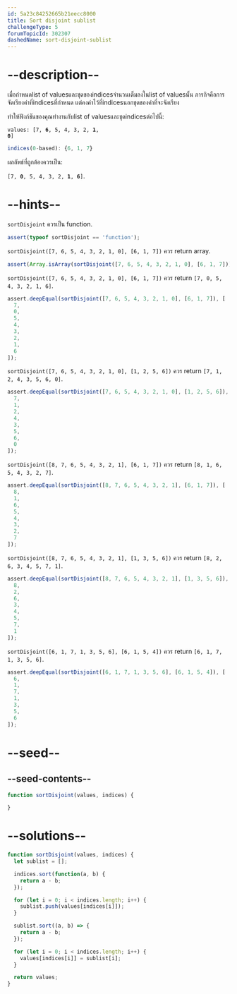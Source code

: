 ```yaml
---
id: 5a23c84252665b21eecc8000
title: Sort disjoint sublist
challengeType: 5
forumTopicId: 302307
dashedName: sort-disjoint-sublist
---
```


# --description--

เมื่อกำหนดlist of valuesและชุดของindicesจำนวนเต็มลงในlist of valuesนั้น ภารกิจคือการจัดเรียงค่าที่indicesที่กำหนด แต่คงค่าไว้ที่indicesนอกชุดของค่าที่จะจัดเรียง

ทำให้ฟังก์ชันของคุณทำงานกับlist of valuesและชุดindicesต่อไปนี้:

<code>values: [7, <b>6</b>, 5, 4, 3, 2, <b>1</b>, <b>0</b>]</code>

```js
indices(0-based): {6, 1, 7}
```

ผลลัพธ์ที่ถูกต้องควรเป็น:

<code>[7, <b>0</b>, 5, 4, 3, 2, <b>1</b>, <b>6</b>]</code>.

# --hints--

`sortDisjoint` ควรเป็น function.

```js
assert(typeof sortDisjoint == 'function');
```

`sortDisjoint([7, 6, 5, 4, 3, 2, 1, 0], [6, 1, 7])` ควร return array.

```js
assert(Array.isArray(sortDisjoint([7, 6, 5, 4, 3, 2, 1, 0], [6, 1, 7])));
```

`sortDisjoint([7, 6, 5, 4, 3, 2, 1, 0], [6, 1, 7])` ควร return `[7, 0, 5, 4, 3, 2, 1, 6]`.

```js
assert.deepEqual(sortDisjoint([7, 6, 5, 4, 3, 2, 1, 0], [6, 1, 7]), [
  7,
  0,
  5,
  4,
  3,
  2,
  1,
  6
]);
```

`sortDisjoint([7, 6, 5, 4, 3, 2, 1, 0], [1, 2, 5, 6])` ควร return `[7, 1, 2, 4, 3, 5, 6, 0]`.

```js
assert.deepEqual(sortDisjoint([7, 6, 5, 4, 3, 2, 1, 0], [1, 2, 5, 6]), [
  7,
  1,
  2,
  4,
  3,
  5,
  6,
  0
]);
```

`sortDisjoint([8, 7, 6, 5, 4, 3, 2, 1], [6, 1, 7])` ควร return `[8, 1, 6, 5, 4, 3, 2, 7]`.

```js
assert.deepEqual(sortDisjoint([8, 7, 6, 5, 4, 3, 2, 1], [6, 1, 7]), [
  8,
  1,
  6,
  5,
  4,
  3,
  2,
  7
]);
```

`sortDisjoint([8, 7, 6, 5, 4, 3, 2, 1], [1, 3, 5, 6])` ควร return `[8, 2, 6, 3, 4, 5, 7, 1]`.

```js
assert.deepEqual(sortDisjoint([8, 7, 6, 5, 4, 3, 2, 1], [1, 3, 5, 6]), [
  8,
  2,
  6,
  3,
  4,
  5,
  7,
  1
]);
```

`sortDisjoint([6, 1, 7, 1, 3, 5, 6], [6, 1, 5, 4])` ควร return `[6, 1, 7, 1, 3, 5, 6]`.

```js
assert.deepEqual(sortDisjoint([6, 1, 7, 1, 3, 5, 6], [6, 1, 5, 4]), [
  6,
  1,
  7,
  1,
  3,
  5,
  6
]);
```

# --seed--

## --seed-contents--

```js
function sortDisjoint(values, indices) {

}
```

# --solutions--

```js
function sortDisjoint(values, indices) {
  let sublist = [];

  indices.sort(function(a, b) {
    return a - b;
  });

  for (let i = 0; i < indices.length; i++) {
    sublist.push(values[indices[i]]);
  }

  sublist.sort((a, b) => {
    return a - b;
  });

  for (let i = 0; i < indices.length; i++) {
    values[indices[i]] = sublist[i];
  }

  return values;
}
```
